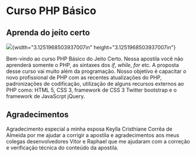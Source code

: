 Curso PHP Básico
================

Aprenda do jeito certo
----------------------

![](img/media/image1.jpg){width="3.1251968503937007in"
height="3.1251968503937007in"}

Bem-vindo ao curso PHP Básico do Jeito Certo. Nessa apostila você não
aprenderá somente o PHP, as sintaxes dos *if*, *while*, *for* etc. A
proposta desse curso vai muito além da programação. Nosso objetivo é
capacitar o novo profissional de PHP com as recentes atualizações do
PHP, padronizações de codificação, utilização de alguns recursos
externos ao PHP como: HTML 5, CSS 3, framework de CSS 3 Twitter
bootstrap e o framework de JavaScrpt jQuery.

Agradecimentos
--------------

Agradecimento especial a minha esposa Keylla Cristhiane Corrêa de
Almeida por me ajudar a corrigir a apostila e agradecimentos aos meus
colegas desenvolvedores Vitor e Raphael que me ajudaram com a correção e
verificação técnica do conteúdo da apostila.
